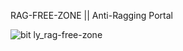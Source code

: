 RAG-FREE-ZONE || Anti-Ragging Portal

![bit ly_rag-free-zone](https://github.com/DEV-BRITI/RAG-FREE-ZONE/assets/115391612/e0f65d44-6f34-4031-b1f4-518c98f859e3)
